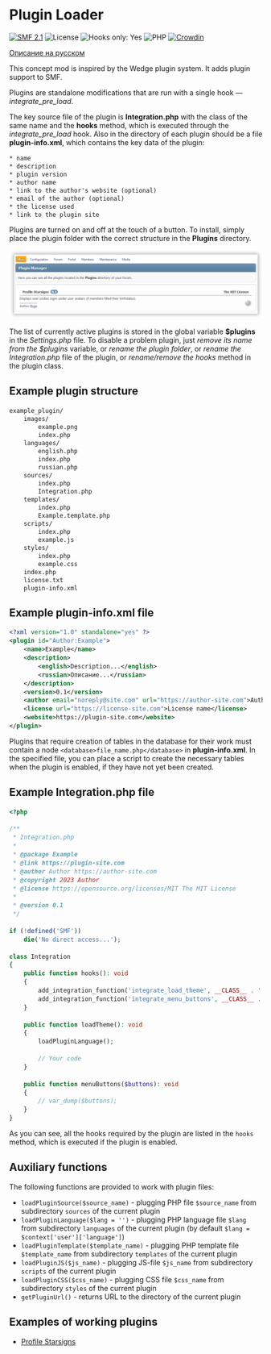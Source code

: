 # Plugin Loader
[![SMF 2.1](https://img.shields.io/badge/SMF-2.1-ed6033.svg?style=flat)](https://github.com/SimpleMachines/SMF2.1)
![License](https://img.shields.io/github/license/dragomano/plugin-loader)
![Hooks only: Yes](https://img.shields.io/badge/Hooks%20only-YES-blue)
![PHP](https://img.shields.io/badge/PHP-^7.0-blue.svg?style=flat)
[![Crowdin](https://badges.crowdin.net/plugin-loader/localized.svg)](https://crowdin.com/project/plugin-loader)

[Описание на русском](README.ru.md)

This concept mod is inspired by the Wedge plugin system. It adds plugin support to SMF.

Plugins are standalone modifications that are run with a single hook — *integrate_pre_load*.

The key source file of the plugin is __Integration.php__ with the class of the same name and the __hooks__ method, which is executed through the *integrate_pre_load* hook. Also in the directory of each plugin should be a file __plugin-info.xml__, which contains the key data of the plugin:

	* name
	* description
	* plugin version
	* author name
	* link to the author's website (optional)
	* email of the author (optional)
	* the license used
	* link to the plugin site

Plugins are turned on and off at the touch of a button. To install, simply place the plugin folder with the correct structure in the __Plugins__ directory.

![](preview.png)

The list of currently active plugins is stored in the global variable __$plugins__ in the _Settings.php_ file. To disable a problem plugin, just _remove its name from the $plugins_ variable, or _rename the plugin folder_, or _rename the Integration.php_ file of the plugin, or _rename/remove the hooks_ method in the plugin class.

## Example plugin structure

```
example_plugin/
	images/
		example.png
		index.php
	languages/
		english.php
		index.php
		russian.php
	sources/
		index.php
		Integration.php
	templates/
		index.php
		Example.template.php
	scripts/
		index.php
		example.js
	styles/
		index.php
		example.css
	index.php
	license.txt
	plugin-info.xml
```

## Example plugin-info.xml file

```xml
<?xml version="1.0" standalone="yes" ?>
<plugin id="Author:Example">
	<name>Example</name>
	<description>
		<english>Description...</english>
		<russian>Описание...</russian>
	</description>
	<version>0.1</version>
	<author email="noreply@site.com" url="https://author-site.com">Author</author>
	<license url="https://license-site.com">License name</license>
	<website>https://plugin-site.com</website>
</plugin>
```

Plugins that require creation of tables in the database for their work must contain a node `<database>file_name.php</database>` in __plugin-info.xml__.
In the specified file, you can place a script to create the necessary tables when the plugin is enabled, if they have not yet been created.

## Example Integration.php file

```php
<?php

/**
 * Integration.php
 *
 * @package Example
 * @link https://plugin-site.com
 * @author Author https://author-site.com
 * @copyright 2023 Author
 * @license https://opensource.org/licenses/MIT The MIT License
 *
 * @version 0.1
 */

if (!defined('SMF'))
	die('No direct access...');

class Integration
{
	public function hooks(): void
	{
		add_integration_function('integrate_load_theme', __CLASS__ . '::loadTheme#', false, __FILE__);
		add_integration_function('integrate_menu_buttons', __CLASS__ . '::menuButtons#', false, __FILE__);
	}

	public function loadTheme(): void
	{
		loadPluginLanguage();

		// Your code
	}

	public function menuButtons($buttons): void
	{
		// var_dump($buttons);
	}
}

```

As you can see, all the hooks required by the plugin are listed in the `hooks` method, which is executed if the plugin is enabled.

## Auxiliary functions

The following functions are provided to work with plugin files:

* `loadPluginSource($source_name)` - plugging PHP file `$source_name` from subdirectory `sources` of the current plugin
* `loadPluginLanguage($lang = '')` - plugging PHP language file `$lang` from subdirectory `languages` of the current plugin (by default `$lang = $context['user']['language']`)
* `loadPluginTemplate($template_name)` - plugging PHP template file `$template_name` from subdirectory `templates` of the current plugin
* `loadPluginJS($js_name)` - plugging JS-file `$js_name` from subdirectory `scripts` of the current plugin
* `loadPluginCSS($css_name)` - plugging CSS file `$css_name` from subdirectory `styles` of the current plugin
* `getPluginUrl()` - returns URL to the directory of the current plugin

## Examples of working plugins

* [Profile Starsigns](https://e.pcloud.link/publink/show?code=XZjmFuZ0SzABxCOdluGxcu5nu1Ls49GAybX)
